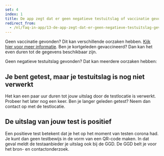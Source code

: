 ```yaml
---
set: 4
index: 1
title: De app zegt dat er geen negatieve testuitslag of vaccinatie gevonden is. Hoe kan dit?
redirect_from: 
  - /nl/faq-in-app/13-de-app-zegt-dat-er-geen-negatieve-testuitslag-gevonden-is-hoe-kan-dit
---
```

Geen vaccinatie gevonden? Dit kan verschillende oorzaken hebben. [Kijk hier voor meer informatie](/wegwijzer). Ben je kortgeleden gevaccineerd? Dan kan het even duren tot de gegevens beschikbaar zijn.

Geen negatieve testuitslag gevonden? Dat kan meerdere oorzaken hebben:
## Je bent getest, maar je testuitslag is nog niet verwerkt

Het kan een paar uur duren tot jouw uitslag door de testlocatie is verwerkt. Probeer het later nog een keer. Ben je langer geleden getest? Neem dan contact op met de testlocatie.

## De uitslag van jouw test is positief

Een positieve test betekent dat je het op het moment van testen corona had. Je kunt dan geen testbewijs in de vorm van een QR-code maken. In dat geval meldt de testaanbieder je uitslag ook bij de GGD. De GGD belt je voor het bron- en contactonderzoek. 
